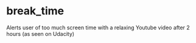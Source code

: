 # break_time
Alerts user of too much screen time with a relaxing Youtube video after 2 hours (as seen on Udacity)
